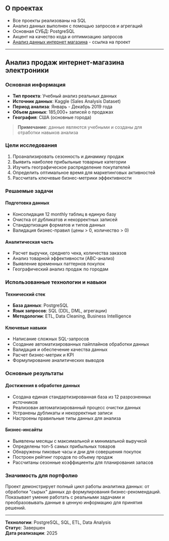 ## О проектах
- Все проекты реализованы на SQL
- Анализ данных выполнен с помощью запросов и агрегаций
- Основная СУБД: PostgreSQL
- Акцент на качество кода и оптимизацию запросов
- [Анализ данных интернет магазина](https://github.com/kapitanenko1234-web/sql_portfolio/tree/main/electronic_sales_ecommerce_analysis) - ссылка на проект
---

## Анализ продаж интернет-магазина электроники

### Основная информация

- **Тип проекта**: Учебный анализ реальных данных
- **Источник данных**: Kaggle (Sales Analysis Dataset)
- **Период анализа**: Январь - Декабрь 2019 года
- **Объем данных**: 185,000+ записей о продажах
- **География**: США (основные города)

> **Примечание**: данные являются учебными и созданы для отработки навыков анализа

### Цели исследования

1. Проанализировать сезонность и динамику продаж
2. Выявить наиболее прибыльные товарные категории
3. Изучить географическое распределение покупателей
4. Определить оптимальное время для маркетинговых активностей
5. Рассчитать ключевые бизнес-метрики эффективности

### Решаемые задачи

#### Подготовка данных
- Консолидация 12 monthly таблиц в единую базу
- Очистка от дубликатов и некорректных записей
- Стандартизация форматов и типов данных
- Валидация бизнес-правил (цены > 0, количество > 0)

#### Аналитическая часть
- Расчет выручки, среднего чека, количества заказов
- Анализ товарной эффективности (ABC-анализ)
- Выявление временных паттернов покупок
- Географический анализ продаж по городам

### Использованные технологии и навыки

#### Технический стек
- **База данных**: PostgreSQL
- **Язык запросов**: SQL (DDL, DML, агрегации)
- **Методологии**: ETL, Data Cleaning, Business Intelligence

#### Ключевые навыки
- Написание сложных SQL-запросов
- Создание автоматизированных пайплайнов обработки данных
- Валидация и обеспечение качества данных
- Расчет бизнес-метрик и KPI
- Формулирование аналитических выводов

### Основные результаты

#### Достижения в обработке данных
- Создана единая стандартизированная база из 12 разрозненных источников
- Реализован автоматизированный процесс очистки данных
- Устранены дубликаты и некорректные записи
- Настроены правильные типы данных для анализа

#### Бизнес-инсайты
- Выявлены месяцы с максимальной и минимальной выручкой
- Определены топ-5 самых прибыльных товаров
- Обнаружены пиковые часы и дни для совершения покупок
- Построен рейтинг городов по объему продаж
- Рассчитаны сезонные коэффициенты для планирования запасов

### Значимость для портфолио

Проект демонстрирует полный цикл работы аналитика данных: от обработки "сырых" данных до формулирования бизнес-рекомендаций.  Показывает умение работать с реальными задачами и преобразовывать данные в ценную информацию для принятия решений.

---

**Технологии**: PostgreSQL, SQL, ETL, Data Analysis  
**Статус**: Завершен  
**Дата реализации**: 2025

